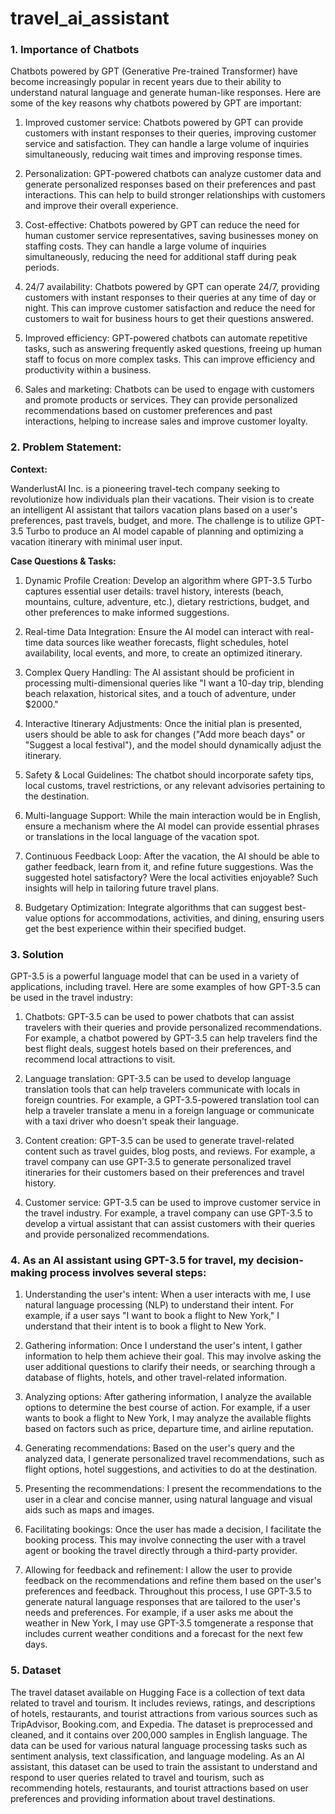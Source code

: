 # travel_ai_assistant

### 1. Importance of Chatbots

Chatbots powered by GPT (Generative Pre-trained Transformer) have become increasingly popular in recent years due to their ability to understand natural language and generate human-like responses. Here are some of the key reasons why chatbots powered by GPT are important:

1. Improved customer service: Chatbots powered by GPT can provide customers with instant responses to their
queries, improving customer service and satisfaction. They can handle a large volume of inquiries
simultaneously, reducing wait times and improving response times.

2. Personalization: GPT-powered chatbots can analyze customer data and generate personalized responses
based on their preferences and past interactions. This can help to build stronger relationships with customers
and improve their overall experience.

3. Cost-effective: Chatbots powered by GPT can reduce the need for human customer service representatives,
saving businesses money on staffing costs. They can handle a large volume of inquiries simultaneously,
reducing the need for additional staff during peak periods.

4. 24/7 availability: Chatbots powered by GPT can operate 24/7, providing customers with instant responses to
their queries at any time of day or night. This can improve customer satisfaction and reduce the need for
customers to wait for business hours to get their questions answered.

5. Improved efficiency: GPT-powered chatbots can automate repetitive tasks, such as answering frequently
asked questions, freeing up human staff to focus on more complex tasks. This can improve efficiency and
productivity within a business.

6. Sales and marketing: Chatbots can be used to engage with customers and promote products or services.
They can provide personalized recommendations based on customer preferences and past interactions, helping
to increase sales and improve customer loyalty.


### 2. Problem Statement:

**Context:**

WanderlustAI Inc. is a pioneering travel-tech company seeking to revolutionize how individuals plan their vacations. Their vision is to create an intelligent AI assistant that tailors vacation plans based on a user's preferences, past travels, budget, and more. The challenge is to utilize GPT-3.5 Turbo to produce an AI model capable of planning and optimizing a vacation itinerary with minimal user input.

**Case Questions & Tasks:**

1. Dynamic Profile Creation:
Develop an algorithm where GPT-3.5 Turbo captures essential user details: travel history, interests (beach, mountains, culture, adventure, etc.), dietary restrictions, budget, and other preferences to make informed suggestions.

2. Real-time Data Integration:
Ensure the AI model can interact with real-time data sources like weather forecasts, flight schedules, hotel availability, local events, and more, to create an optimized itinerary.

3. Complex Query Handling:
The AI assistant should be proficient in processing multi-dimensional queries like "I want a 10-day trip, blending beach relaxation, historical sites, and a touch of adventure, under $2000."

4. Interactive Itinerary Adjustments:
Once the initial plan is presented, users should be able to ask for changes ("Add more beach days" or "Suggest a local festival"), and the model should dynamically adjust the itinerary.

5. Safety & Local Guidelines:
The chatbot should incorporate safety tips, local customs, travel restrictions, or any relevant advisories pertaining to the destination.

6. Multi-language Support:
While the main interaction would be in English, ensure a mechanism where the AI model can provide essential phrases or translations in the local language of the vacation spot.

7. Continuous Feedback Loop:
After the vacation, the AI should be able to gather feedback, learn from it, and refine future suggestions. Was the suggested hotel satisfactory? Were the local activities enjoyable? Such insights will help in tailoring future travel plans.

8. Budgetary Optimization:
Integrate algorithms that can suggest best-value options for accommodations, activities, and dining, ensuring users get the best experience within their specified budget.

### 3. Solution

GPT-3.5 is a powerful language model that can be used in a variety of applications, including travel. Here are
some examples of how GPT-3.5 can be used in the travel industry:

1. Chatbots: GPT-3.5 can be used to power chatbots that can assist travelers with their queries and provide personalized recommendations. For example, a chatbot powered by GPT-3.5 can help travelers find the best flight deals, suggest hotels based on their preferences, and recommend local attractions to visit.

2. Language translation: GPT-3.5 can be used to develop language translation tools that can help travelers communicate with locals in foreign countries. For example, a GPT-3.5-powered translation tool can help a traveler translate a menu in a foreign language or communicate with a taxi driver who doesn't speak their
language.

3. Content creation: GPT-3.5 can be used to generate travel-related content such as travel guides, blog posts, and reviews. For example, a travel company can use GPT-3.5 to generate personalized travel itineraries for their customers based on their preferences and travel history.

4. Customer service: GPT-3.5 can be used to improve customer service in the travel industry. For example, a travel company can use GPT-3.5 to develop a virtual assistant that can assist customers with their queries and provide personalized recommendations.


### 4. As an AI assistant using GPT-3.5 for travel, my decision-making process involves several steps:

1. Understanding the user's intent: When a user interacts with me, I use natural language processing (NLP) to
understand their intent. For example, if a user says "I want to book a flight to New York," I understand that
their intent is to book a flight to New York.

2. Gathering information: Once I understand the user's intent, I gather information to help them achieve their
goal. This may involve asking the user additional questions to clarify their needs, or searching through a
database of flights, hotels, and other travel-related information.

3. Analyzing options: After gathering information, I analyze the available options to determine the best course
of action. For example, if a user wants to book a flight to New York, I may analyze the available flights based on
factors such as price, departure time, and airline reputation.

4. Generating recommendations: Based on the user's query and the analyzed data, I generate personalized
travel recommendations, such as flight options, hotel suggestions, and activities to do at the destination.

5. Presenting the recommendations: I present the recommendations to the user in a clear and concise manner,
using natural language and visual aids such as maps and images.

6. Facilitating bookings: Once the user has made a decision, I facilitate the booking process. This may involve
connecting the user with a travel agent or booking the travel directly through a third-party provider.

7. Allowing for feedback and refinement: I allow the user to provide feedback on the recommendations and refine them based on the user's preferences and feedback. Throughout this process, I use GPT-3.5 to generate natural language responses that are tailored to the user's needs and preferences. For example, if a user asks me about the weather in New York, I may use GPT-3.5 tomgenerate a response that includes current weather conditions and a forecast for the next few days.


### 5. Dataset

The travel dataset available on Hugging Face is a collection of text data related to travel and tourism. It includes
reviews, ratings, and descriptions of hotels, restaurants, and tourist attractions from various sources such as TripAdvisor, Booking.com, and Expedia. The dataset is preprocessed and cleaned, and it contains over 200,000 samples in English language. The data can be used for various natural language processing tasks such as sentiment analysis, text classification, and language modeling. As an AI assistant, this dataset can be used to train the assistant to understand and respond to user queries related to travel and tourism, such as recommending hotels, restaurants, and tourist attractions based on user preferences and providing information about travel destinations.
